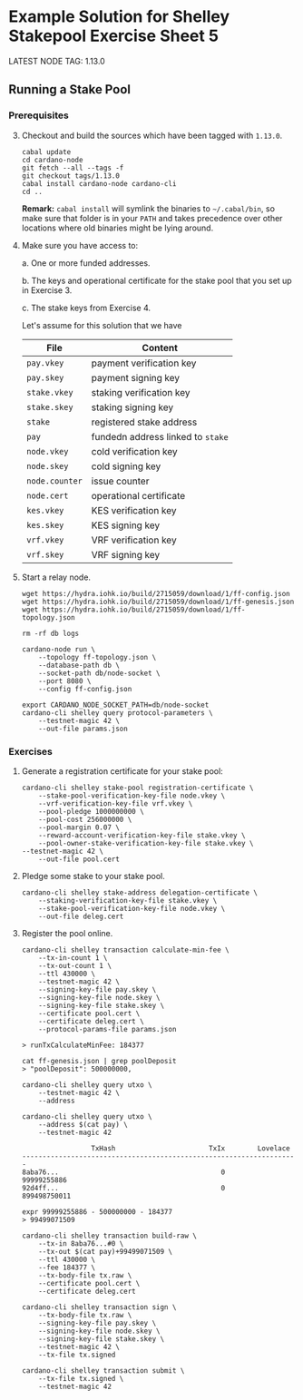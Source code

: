 # Example Solution for Shelley Stakepool Exercise Sheet 5

LATEST NODE TAG: 1.13.0

## Running a Stake Pool

### Prerequisites

3. 	Checkout and build the sources which have been tagged with `1.13.0`.

        cabal update
        cd cardano-node
        git fetch --all --tags -f
        git checkout tags/1.13.0
        cabal install cardano-node cardano-cli
        cd ..

    __Remark:__ `cabal install` will symlink the binaries to `~/.cabal/bin`, so
    make sure that folder is in your `PATH` and takes precedence over
    other locations where old binaries might be lying around.

4. 	Make sure you have access to:

    a. 	One or more funded addresses.

    b. 	The keys and operational certificate for the stake pool
        that you set up in Exercise 3.

    c. 	The stake keys from Exercise 4.

    Let's assume for this solution that we have

    | File           | Content                           |
    | -------------- | --------------------------------  |
    | `pay.vkey`     | payment verification key          |
    | `pay.skey`     | payment signing key               |
    | `stake.vkey`   | staking verification key          |
    | `stake.skey`   | staking signing key               |
    | `stake`        | registered stake address          |
    | `pay`          | fundedn address linked to `stake` |
    | `node.vkey`    | cold verification key             |
    | `node.skey`    | cold signing key                  |
    | `node.counter` | issue counter                     |
    | `node.cert`    | operational certificate           |
    | `kes.vkey`     | KES verification key              |
    | `kes.skey`     | KES signing key                   |
    | `vrf.vkey`     | VRF verification key              |
    | `vrf.skey`     | VRF signing key                   |

5. 	Start a relay node.

        wget https://hydra.iohk.io/build/2715059/download/1/ff-config.json
        wget https://hydra.iohk.io/build/2715059/download/1/ff-genesis.json
        wget https://hydra.iohk.io/build/2715059/download/1/ff-topology.json

        rm -rf db logs

        cardano-node run \
            --topology ff-topology.json \
            --database-path db \
            --socket-path db/node-socket \
            --port 8080 \
            --config ff-config.json

        export CARDANO_NODE_SOCKET_PATH=db/node-socket
        cardano-cli shelley query protocol-parameters \
            --testnet-magic 42 \
            --out-file params.json

### Exercises

1. 	Generate a registration certificate for your stake pool:

        cardano-cli shelley stake-pool registration-certificate \
	        --stake-pool-verification-key-file node.vkey \
            --vrf-verification-key-file vrf.vkey \
            --pool-pledge 1000000000 \
            --pool-cost 256000000 \
            --pool-margin 0.07 \
            --reward-account-verification-key-file stake.vkey \
            --pool-owner-stake-verification-key-file stake.vkey \
	    --testnet-magic 42 \
            --out-file pool.cert

2. 	Pledge some stake to your stake pool.

        cardano-cli shelley stake-address delegation-certificate \
            --staking-verification-key-file stake.vkey \
            --stake-pool-verification-key-file node.vkey \
            --out-file deleg.cert

3. 	Register the pool online.

        cardano-cli shelley transaction calculate-min-fee \
            --tx-in-count 1 \
            --tx-out-count 1 \
            --ttl 430000 \
            --testnet-magic 42 \
            --signing-key-file pay.skey \
            --signing-key-file node.skey \
            --signing-key-file stake.skey \
            --certificate pool.cert \
            --certificate deleg.cert \
            --protocol-params-file params.json

        > runTxCalculateMinFee: 184377

        cat ff-genesis.json | grep poolDeposit
        > "poolDeposit": 500000000,

        cardano-cli shelley query utxo \
            --testnet-magic 42 \
            --address

        cardano-cli shelley query utxo \
            --address $(cat pay) \
            --testnet-magic 42

                         TxHash                       TxIx        Lovelace
        --------------------------------------------------------------------
        8aba76...                                        0       99999255886
        92d4ff...                                        0      899498750011

        expr 99999255886 - 500000000 - 184377
        > 99499071509

        cardano-cli shelley transaction build-raw \
            --tx-in 8aba76...#0 \
            --tx-out $(cat pay)+99499071509 \
            --ttl 430000 \
            --fee 184377 \
            --tx-body-file tx.raw \
            --certificate pool.cert \
            --certificate deleg.cert

        cardano-cli shelley transaction sign \
            --tx-body-file tx.raw \
            --signing-key-file pay.skey \
            --signing-key-file node.skey \
            --signing-key-file stake.skey \
            --testnet-magic 42 \
            --tx-file tx.signed

        cardano-cli shelley transaction submit \
            --tx-file tx.signed \
            --testnet-magic 42
